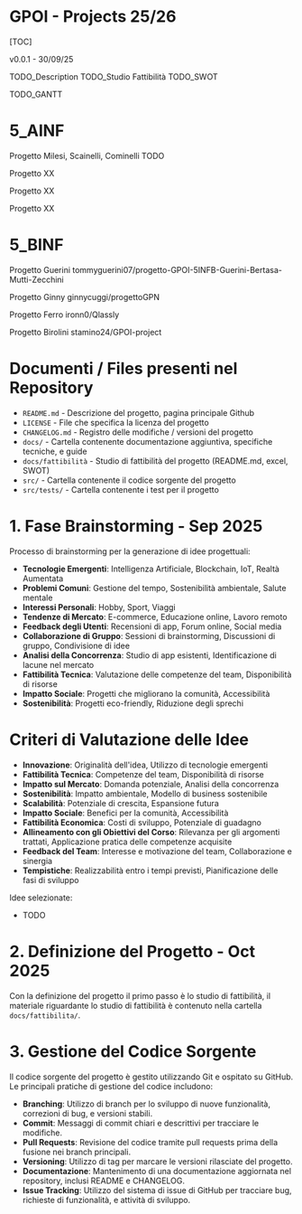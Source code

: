 GPOI - Projects 25/26
=====================
[TOC]

v0.0.1 - 30/09/25

TODO_Description
TODO_Studio Fattibilità
TODO_SWOT

TODO_GANTT

# 5_AINF

Progetto Milesi, Scainelli, Cominelli
TODO

Progetto XX

Progetto XX

Progetto XX

# 5_BINF

Progetto Guerini
tommyguerini07/progetto-GPOI-5INFB-Guerini-Bertasa-Mutti-Zecchini

Progetto Ginny
ginnycuggi/progettoGPN

Progetto Ferro
ironn0/Qlassly

Progetto Birolini
stamino24/GPOI-project


# Documenti / Files presenti nel Repository
- `README.md` - Descrizione del progetto, pagina principale Github
- `LICENSE` - File che specifica la licenza del progetto
- `CHANGELOG.md` - Registro delle modifiche / versioni del progetto
- `docs/` - Cartella contenente documentazione aggiuntiva, specifiche tecniche, e guide
- `docs/fattibilità` - Studio di fattibilità del progetto (README.md, excel, SWOT)
- `src/` - Cartella contenente il codice sorgente del progetto
- `src/tests/` - Cartella contenente i test per il progetto

# 1. Fase Brainstorming - Sep 2025

Processo di brainstorming per la generazione di idee progettuali:
- **Tecnologie Emergenti**: Intelligenza Artificiale, Blockchain, IoT, Realtà Aumentata
- **Problemi Comuni**: Gestione del tempo,  Sostenibilità ambientale, Salute mentale
- **Interessi Personali**: Hobby, Sport, Viaggi
- **Tendenze di Mercato**: E-commerce, Educazione online, Lavoro remoto
- **Feedback degli Utenti**: Recensioni di app, Forum online, Social media
- **Collaborazione di Gruppo**: Sessioni di brainstorming, Discussioni di gruppo, Condivisione di idee
- **Analisi della Concorrenza**: Studio di app esistenti, Identificazione di lacune nel mercato
- **Fattibilità Tecnica**: Valutazione delle competenze del team, Disponibilità di risorse
- **Impatto Sociale**: Progetti che migliorano la comunità, Accessibilità
- **Sostenibilità**: Progetti eco-friendly, Riduzione degli sprechi

# Criteri di Valutazione delle Idee
- **Innovazione**: Originalità dell'idea, Utilizzo di tecnologie emergenti
- **Fattibilità Tecnica**: Competenze del team, Disponibilità di risorse
- **Impatto sul Mercato**: Domanda potenziale, Analisi della concorrenza
- **Sostenibilità**: Impatto ambientale, Modello di business sostenibile
- **Scalabilità**: Potenziale di crescita, Espansione futura
- **Impatto Sociale**: Benefici per la comunità, Accessibilità
- **Fattibilità Economica**: Costi di sviluppo, Potenziale di guadagno
- **Allineamento con gli Obiettivi del Corso**: Rilevanza per gli argomenti trattati, Applicazione pratica delle competenze acquisite
- **Feedback del Team**: Interesse e motivazione del team, Collaborazione e sinergia
- **Tempistiche**: Realizzabilità entro i tempi previsti, Pianificazione delle fasi di sviluppo 

Idee selezionate:

- TODO

# 2. Definizione del Progetto - Oct 2025
Con la definizione del progetto il primo passo è lo studio di fattibilità, il materiale riguardante lo studio di fattibilità è contenuto nella cartella `docs/fattibilita/`.

# 3. Gestione del Codice Sorgente
Il codice sorgente del progetto è gestito utilizzando Git e ospitato su GitHub. Le principali pratiche di gestione del codice includono:
- **Branching**: Utilizzo di branch per lo sviluppo di nuove funzionalità, correzioni di bug, e versioni stabili.
- **Commit**: Messaggi di commit chiari e descrittivi per tracciare le modifiche.
- **Pull Requests**: Revisione del codice tramite pull requests prima della fusione nei branch principali.
- **Versioning**: Utilizzo di tag per marcare le versioni rilasciate del progetto.
- **Documentazione**: Mantenimento di una documentazione aggiornata nel repository, inclusi README e CHANGELOG.
- **Issue Tracking**: Utilizzo del sistema di issue di GitHub per tracciare bug, richieste di funzionalità, e attività di sviluppo.

